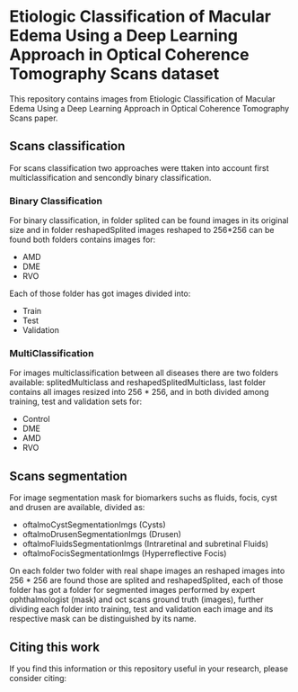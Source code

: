 # Etiologic  Classification of Macular Edema Using a Deep Learning Approach in Optical Coherence Tomography Scans dataset
This repository contains images from Etiologic Classification of Macular Edema Using a Deep Learning Approach in Optical Coherence Tomography Scans paper.

## Scans classification

For scans classification two approaches were ttaken into account first multiclassification and sencondly binary classification.

### Binary Classification

For binary classification, in folder splited can be found images in its original size and in folder reshapedSplited images reshaped to 256*256 
can be found both folders contains images for:

- AMD
- DME
- RVO

Each of those folder has got images divided into:

- Train
- Test
- Validation

### MultiClassification

 For images multiclassification between all diseases there are two folders available: splitedMulticlass and reshapedSplitedMulticlass, 
 last folder contains all images resized into 256 * 256, and in both divided among training, test and validation sets for:
 
 - Control
 - DME
 - AMD
 - RVO
 
 ## Scans segmentation
 
 For image segmentation mask for biomarkers suchs as fluids, focis, cyst and drusen are available, divided as:
 
 - oftalmoCystSegmentationImgs (Cysts)
 - oftalmoDrusenSegmentationImgs (Drusen)
 - oftalmoFluidsSegmentationImgs (Intraretinal and subretinal Fluids)
 - oftalmoFocisSegmentationImgs (Hyperreflective Focis)
 
 On each folder two folder with real shape images an reshaped images into 256 * 256 are found those are splited and reshapedSplited, 
 each of those folder has got a folder for segmented images performed by expert ophthalmologist (mask) and oct scans ground truth (images), 
 further dividing each folder into training, test and validation each image and its respective mask can be distinguished by its name.

## Citing this work

If you find this information or this repository useful in your research, please consider citing:

    
